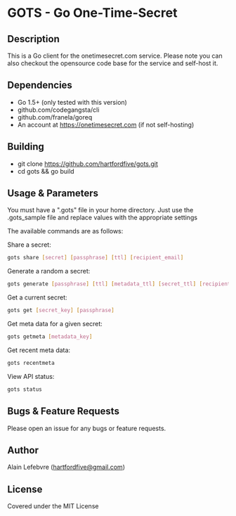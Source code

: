 # GOTS - Go One-Time-Secret 

## Description

This is a Go client for the onetimesecret.com service.  Please note you can also checkout the opensource code base for the service and self-host it.


## Dependencies

- Go 1.5+ (only tested with this version)
- github.com/codegangsta/cli
- github.com/franela/goreq
- An account at https://onetimesecret.com (if not self-hosting)

## Building

- git clone https://github.com/hartfordfive/gots.git
- cd gots && go build


## Usage & Parameters

You must have a ".gots" file in your home directory. Just use the .gots_sample file and replace values with the appropriate settings

The available commands are as follows:

Share a secret:
```bash
gots share [secret] [passphrase] [ttl] [recipient_email]
```

Generate a random a secret:
```bash
gots generate [passphrase] [ttl] [metadata_ttl] [secret_ttl] [recipient_email]
```

Get a current secret:
```bash
gots get [secret_key] [passphrase]
```

Get meta data for a given secret:
```bash
gots getmeta [metadata_key]
```

Get recent meta data:
```bash
gots recentmeta
```

View API status:
```bash
gots status
```

## Bugs & Feature Requests

Please open an issue for any bugs or feature requests.


## Author

Alain Lefebvre  (hartfordfive@gmail.com)


## License

Covered under the MIT License
